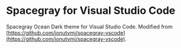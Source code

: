 # Spacegray for Visual Studio Code

Spacegray Ocean Dark theme for Visual Studio Code. Modified from [https://github.com/ionutvmi/spacegray-vscode](https://github.com/ionutvmi/spacegray-vscode).
